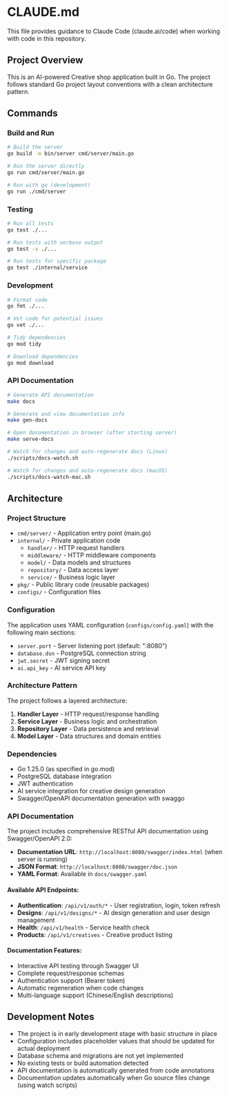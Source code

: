 # CLAUDE.md

This file provides guidance to Claude Code (claude.ai/code) when working with code in this repository.

## Project Overview

This is an AI-powered Creative shop application built in Go. The project follows standard Go project layout conventions with a clean architecture pattern.

## Commands

### Build and Run
```bash
# Build the server
go build -o bin/server cmd/server/main.go

# Run the server directly
go run cmd/server/main.go

# Run with go (development)
go run ./cmd/server
```

### Testing
```bash
# Run all tests
go test ./...

# Run tests with verbose output
go test -v ./...

# Run tests for specific package
go test ./internal/service
```

### Development
```bash
# Format code
go fmt ./...

# Vet code for potential issues
go vet ./...

# Tidy dependencies
go mod tidy

# Download dependencies
go mod download
```

### API Documentation
```bash
# Generate API documentation
make docs

# Generate and view documentation info
make gen-docs

# Open documentation in browser (after starting server)
make serve-docs

# Watch for changes and auto-regenerate docs (Linux)
./scripts/docs-watch.sh

# Watch for changes and auto-regenerate docs (macOS)
./scripts/docs-watch-mac.sh
```

## Architecture

### Project Structure
- `cmd/server/` - Application entry point (main.go)
- `internal/` - Private application code
  - `handler/` - HTTP request handlers
  - `middleware/` - HTTP middleware components
  - `model/` - Data models and structures
  - `repository/` - Data access layer
  - `service/` - Business logic layer
- `pkg/` - Public library code (reusable packages)
- `configs/` - Configuration files

### Configuration
The application uses YAML configuration (`configs/config.yaml`) with the following main sections:
- `server.port` - Server listening port (default: ":8080")
- `database.dsn` - PostgreSQL connection string
- `jwt.secret` - JWT signing secret
- `ai.api_key` - AI service API key

### Architecture Pattern
The project follows a layered architecture:
1. **Handler Layer** - HTTP request/response handling
2. **Service Layer** - Business logic and orchestration
3. **Repository Layer** - Data persistence and retrieval
4. **Model Layer** - Data structures and domain entities

### Dependencies
- Go 1.25.0 (as specified in go.mod)
- PostgreSQL database integration
- JWT authentication
- AI service integration for creative design generation
- Swagger/OpenAPI documentation generation with swaggo

### API Documentation
The project includes comprehensive RESTful API documentation using Swagger/OpenAPI 2.0:

- **Documentation URL**: `http://localhost:8080/swagger/index.html` (when server is running)
- **JSON Format**: `http://localhost:8080/swagger/doc.json`
- **YAML Format**: Available in `docs/swagger.yaml`

#### Available API Endpoints:
- **Authentication**: `/api/v1/auth/*` - User registration, login, token refresh
- **Designs**: `/api/v1/designs/*` - AI design generation and user design management
- **Health**: `/api/v1/health` - Service health check
- **Products**: `/api/v1/creatives` - Creative product listing

#### Documentation Features:
- Interactive API testing through Swagger UI
- Complete request/response schemas
- Authentication support (Bearer token)
- Automatic regeneration when code changes
- Multi-language support (Chinese/English descriptions)

## Development Notes

- The project is in early development stage with basic structure in place
- Configuration includes placeholder values that should be updated for actual deployment
- Database schema and migrations are not yet implemented
- No existing tests or build automation detected
- API documentation is automatically generated from code annotations
- Documentation updates automatically when Go source files change (using watch scripts)